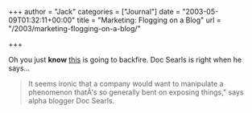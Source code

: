+++
author = "Jack"
categories = ["Journal"]
date = "2003-05-09T01:32:11+00:00"
title = "Marketing: Flogging on a Blog"
url = "/2003/marketing-flogging-on-a-blog/"

+++

Oh you just **know** [this][1] is going to backfire. Doc Searls is right when he says&#8230;
  


> It seems ironic that a company would want to manipulate a phenomenon that&#194;'s so generally bent on exposing things," says alpha blogger Doc Searls.

  
>

 [1]: http://www.msnbc.com/news/879490.asp?cp1=1